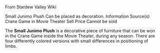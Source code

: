 From Stardew Valley Wiki

Small Junimo Plush Can be placed as decoration. Information Source(s) Crane Game in Movie Theater Sell Price Cannot be sold

The **Small Junimo Plush** is a decorative piece of furniture that can be won in the Crane Game inside the Movie Theater, during any season. There are four differently colored versions with small differences in positioning of limbs.